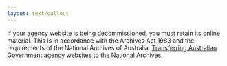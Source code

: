```yaml
---
layout: text/callout
---
```

If your agency website is being decommissioned, you must retain its online material. This is in accordance with the Archives Act 1983 and the requirements of the National Archives of Australia.
[Transferring Australian Government agency websites to the National Archives.](http://www.naa.gov.au/information-management/managing-information-and-records/disposal/transferring-information/transferring-Archives/transferring-agency-websites/index.aspx)

